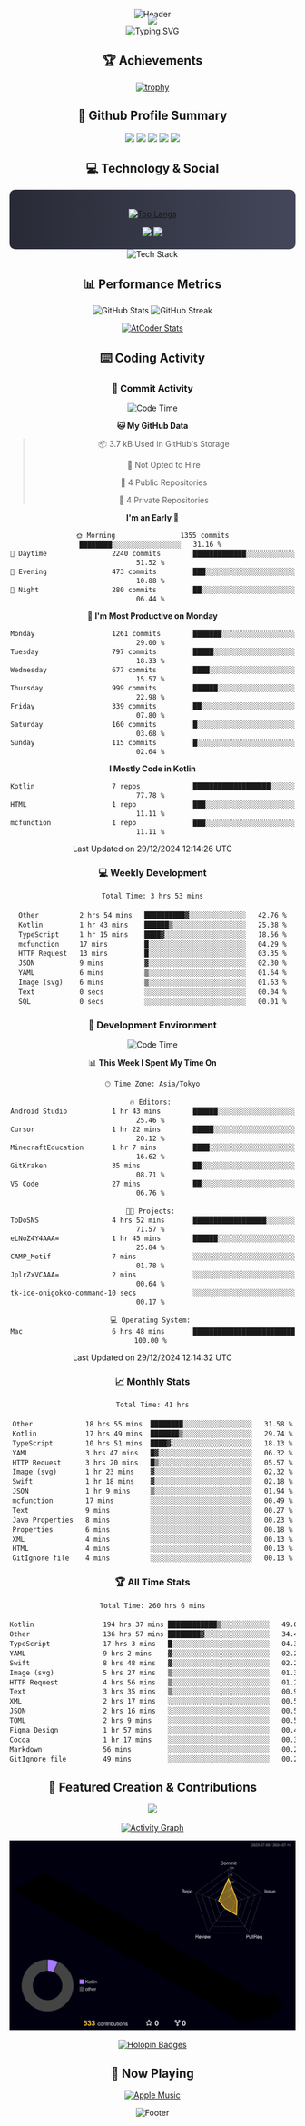 <div align="center">
  
![Header](https://capsule-render.vercel.app/api?type=waving&color=gradient&customColorList=12&height=300&section=header&text=Welcome%20to%20Batapii's%20Universe&fontSize=50&animation=fadeIn&fontAlignY=40&desc=Android%20Developer%20|%20Kotlin%20LOVE%20)

<div style="margin-top: -20px;">
  <img src="https://readme-typing-svg.herokuapp.com/?lines=Crafting+Android+Experiences;Building+Tomorrow's+Apps+Today;Always+Learning,+Always+Growing&font=Fira%20Code&center=true&width=440&height=45&color=f75c7e&vCenter=true&size=22&pause=1000">
</div>

<a href="https://git.io/typing-svg">
  <img src="https://readme-typing-svg.demolab.com?font=Fira+Code&weight=600&size=28&duration=4000&pause=1000&center=true&vCenter=true&width=800&lines=Hey+there!+I'm+Batapii+%F0%9F%91%8B;Android+Developer+from+Japan+%F0%9F%87%AF%F0%9F%87%B5" alt="Typing SVG" />
</a>

## 🏆 Achievements

[![trophy](https://github-profile-trophy.vercel.app/?username=batapii&theme=onestar&no-frame=true&no-bg=true&column=8&rank=SECRET,SSS,SS,S,AAA,AA,A,B,C,?&margin-w=10&margin-h=10)](https://github.com/ryo-ma/github-profile-trophy)

## 🎯 Github Profile Summary

<div align="center">
  <img src="http://github-profile-summary-cards.vercel.app/api/cards/profile-details?username=batapii&theme=radical" />
  <img src="http://github-profile-summary-cards.vercel.app/api/cards/repos-per-language?username=batapii&theme=radical" />
  <img src="http://github-profile-summary-cards.vercel.app/api/cards/most-commit-language?username=batapii&theme=radical" />
  <img src="http://github-profile-summary-cards.vercel.app/api/cards/stats?username=batapii&theme=radical" />
  <img src="http://github-profile-summary-cards.vercel.app/api/cards/productive-time?username=batapii&theme=radical" />
</div>

## 💻 Technology & Social

<div align="center" style="background: linear-gradient(to right, #282A36, #44475A); padding: 20px; border-radius: 10px;">

[![Top Langs](https://github-readme-stats.vercel.app/api/top-langs/?username=batapii
)](https://github.com/anuraghazra/github-readme-stats)

<div style="margin-top: 15px">
<a href="https://github.com/batapii"><img src="https://img.shields.io/github/followers/batapii?style=for-the-badge&logo=github&label=Follow&color=ff6e96&labelColor=282A36"/></a>
<a href="https://twitter.com/batapii3939"><img src="https://img.shields.io/twitter/follow/batapii?style=for-the-badge&logo=twitter&color=1DA1F2&labelColor=282A36&label= Twitter"/></a>
</div>

</div>

<div align="center">
<img src="https://github-readme-tech-stack.vercel.app/api/cards?title=Tech+Stack&align=center&titleAlign=center&fontSize=20&lineHeight=10&lineCount=4&theme=github_dark&width=800&bg=%230D1117&badge=%23161B22&border=%2321262D&titleColor=%2358A6FF&line1=kotlin%2Ckotlin%2C0095D5%3Bandroid%2Candroid%2C00ff00%3Bjetpackcompose%2Cjetpack%2C4285F4%3B&line2=swift%2Cswift%2CFA7343%3Bfirebase%2Cfirebase%2CFFCA28%3Bgithub%2Cgithub%2C181717%3B&line3=typescript%2Ctypescript%2C3178C6%3Bgraphql%2Cgraphql%2CE10098%3Bsupabase%2Csupabase%2C3FCF8E%3B&line4=gradle%2Cgradle%2C02303A%3Bgitkraken%2Cgitkraken%2C179287%3Bpostman%2Cpostman%2CFF6C37%3B" alt="Tech Stack" />
</div>



## 📊 Performance Metrics

<div align="center">

![GitHub Stats](https://github-readme-stats.vercel.app/api?username=batapii&show_icons=true&theme=radical&hide_border=true&bg_color=0D1117)
![GitHub Streak](https://github-readme-streak-stats.herokuapp.com/?user=batapii&theme=radical&hide_border=true&background=0D1117)

[![AtCoder Stats](https://atcoder-readme-stats.vercel.app/stats/batapii3939?theme=dark&show_history=5&width=495)](https://github.com/iwbc-mzk/atcoder-readme-stats)

</div>

## ⌨️ Coding Activity

### 🌟 Commit Activity
<!--START_SECTION:commit-stats-->
![Code Time](http://img.shields.io/badge/Code%20Time-397%20hrs%203%20mins-blue)

**🐱 My GitHub Data** 

> 📦 3.7 kB Used in GitHub's Storage 
 > 
> 🚫 Not Opted to Hire
 > 
> 📜 4 Public Repositories 
 > 
> 🔑 4 Private Repositories 
 > 
**I'm an Early 🐤** 

```text
🌞 Morning                1355 commits        ████████░░░░░░░░░░░░░░░░░   31.16 % 
🌆 Daytime                2240 commits        █████████████░░░░░░░░░░░░   51.52 % 
🌃 Evening                473 commits         ███░░░░░░░░░░░░░░░░░░░░░░   10.88 % 
🌙 Night                  280 commits         ██░░░░░░░░░░░░░░░░░░░░░░░   06.44 % 
```
📅 **I'm Most Productive on Monday** 

```text
Monday                   1261 commits        ███████░░░░░░░░░░░░░░░░░░   29.00 % 
Tuesday                  797 commits         █████░░░░░░░░░░░░░░░░░░░░   18.33 % 
Wednesday                677 commits         ████░░░░░░░░░░░░░░░░░░░░░   15.57 % 
Thursday                 999 commits         ██████░░░░░░░░░░░░░░░░░░░   22.98 % 
Friday                   339 commits         ██░░░░░░░░░░░░░░░░░░░░░░░   07.80 % 
Saturday                 160 commits         █░░░░░░░░░░░░░░░░░░░░░░░░   03.68 % 
Sunday                   115 commits         █░░░░░░░░░░░░░░░░░░░░░░░░   02.64 % 
```


**I Mostly Code in Kotlin** 

```text
Kotlin                   7 repos             ███████████████████░░░░░░   77.78 % 
HTML                     1 repo              ███░░░░░░░░░░░░░░░░░░░░░░   11.11 % 
mcfunction               1 repo              ███░░░░░░░░░░░░░░░░░░░░░░   11.11 % 
```




 Last Updated on 29/12/2024 12:14:26 UTC
<!--END_SECTION:commit-stats-->

### 💻 Weekly Development
<!--START_SECTION:wakatime-->

```txt
Total Time: 3 hrs 53 mins

Other          2 hrs 54 mins   ██████████▓░░░░░░░░░░░░░░   42.76 %
Kotlin         1 hr 43 mins    ██████▒░░░░░░░░░░░░░░░░░░   25.38 %
TypeScript     1 hr 15 mins    ████▓░░░░░░░░░░░░░░░░░░░░   18.56 %
mcfunction     17 mins         █░░░░░░░░░░░░░░░░░░░░░░░░   04.29 %
HTTP Request   13 mins         █░░░░░░░░░░░░░░░░░░░░░░░░   03.35 %
JSON           9 mins          ▓░░░░░░░░░░░░░░░░░░░░░░░░   02.30 %
YAML           6 mins          ▒░░░░░░░░░░░░░░░░░░░░░░░░   01.64 %
Image (svg)    6 mins          ▒░░░░░░░░░░░░░░░░░░░░░░░░   01.63 %
Text           0 secs          ░░░░░░░░░░░░░░░░░░░░░░░░░   00.04 %
SQL            0 secs          ░░░░░░░░░░░░░░░░░░░░░░░░░   00.01 %
```

<!--END_SECTION:wakatime-->

### 🔨 Development Environment
<!--START_SECTION:dev-stats-->
![Code Time](http://img.shields.io/badge/Code%20Time-397%20hrs%203%20mins-blue)

📊 **This Week I Spent My Time On** 

```text
🕑︎ Time Zone: Asia/Tokyo

🔥 Editors: 
Android Studio           1 hr 43 mins        ██████░░░░░░░░░░░░░░░░░░░   25.46 % 
Cursor                   1 hr 22 mins        █████░░░░░░░░░░░░░░░░░░░░   20.12 % 
MinecraftEducation       1 hr 7 mins         ████░░░░░░░░░░░░░░░░░░░░░   16.62 % 
GitKraken                35 mins             ██░░░░░░░░░░░░░░░░░░░░░░░   08.71 % 
VS Code                  27 mins             ██░░░░░░░░░░░░░░░░░░░░░░░   06.76 % 

🐱‍💻 Projects: 
ToDoSNS                  4 hrs 52 mins       ██████████████████░░░░░░░   71.57 % 
eLNoZ4Y4AAA=             1 hr 45 mins        ██████░░░░░░░░░░░░░░░░░░░   25.84 % 
CAMP_Motif               7 mins              ░░░░░░░░░░░░░░░░░░░░░░░░░   01.78 % 
JplrZxVCAAA=             2 mins              ░░░░░░░░░░░░░░░░░░░░░░░░░   00.64 % 
tk-ice-onigokko-command-10 secs              ░░░░░░░░░░░░░░░░░░░░░░░░░   00.17 % 

💻 Operating System: 
Mac                      6 hrs 48 mins       █████████████████████████   100.00 % 
```


 Last Updated on 29/12/2024 12:14:32 UTC
<!--END_SECTION:dev-stats-->

### 📈 Monthly Stats
<!--START_SECTION:wakamonth-->

```txt
Total Time: 41 hrs

Other             18 hrs 55 mins  ████████░░░░░░░░░░░░░░░░░   31.58 %
Kotlin            17 hrs 49 mins  ███████▒░░░░░░░░░░░░░░░░░   29.74 %
TypeScript        10 hrs 51 mins  ████▓░░░░░░░░░░░░░░░░░░░░   18.13 %
YAML              3 hrs 47 mins   █▓░░░░░░░░░░░░░░░░░░░░░░░   06.32 %
HTTP Request      3 hrs 20 mins   █▒░░░░░░░░░░░░░░░░░░░░░░░   05.57 %
Image (svg)       1 hr 23 mins    ▓░░░░░░░░░░░░░░░░░░░░░░░░   02.32 %
Swift             1 hr 18 mins    ▓░░░░░░░░░░░░░░░░░░░░░░░░   02.18 %
JSON              1 hr 9 mins     ▒░░░░░░░░░░░░░░░░░░░░░░░░   01.94 %
mcfunction        17 mins         ░░░░░░░░░░░░░░░░░░░░░░░░░   00.49 %
Text              9 mins          ░░░░░░░░░░░░░░░░░░░░░░░░░   00.27 %
Java Properties   8 mins          ░░░░░░░░░░░░░░░░░░░░░░░░░   00.23 %
Properties        6 mins          ░░░░░░░░░░░░░░░░░░░░░░░░░   00.18 %
XML               4 mins          ░░░░░░░░░░░░░░░░░░░░░░░░░   00.13 %
HTML              4 mins          ░░░░░░░░░░░░░░░░░░░░░░░░░   00.13 %
GitIgnore file    4 mins          ░░░░░░░░░░░░░░░░░░░░░░░░░   00.13 %
```

<!--END_SECTION:wakamonth-->

### 🏆 All Time Stats
<!--START_SECTION:wakaalltime-->

```txt
Total Time: 260 hrs 6 mins

Kotlin                 194 hrs 37 mins ████████████▒░░░░░░░░░░░░   49.02 %
Other                  136 hrs 57 mins ████████▓░░░░░░░░░░░░░░░░   34.49 %
TypeScript             17 hrs 3 mins   █░░░░░░░░░░░░░░░░░░░░░░░░   04.30 %
YAML                   9 hrs 2 mins    ▓░░░░░░░░░░░░░░░░░░░░░░░░   02.28 %
Swift                  8 hrs 48 mins   ▓░░░░░░░░░░░░░░░░░░░░░░░░   02.22 %
Image (svg)            5 hrs 27 mins   ▒░░░░░░░░░░░░░░░░░░░░░░░░   01.37 %
HTTP Request           4 hrs 56 mins   ▒░░░░░░░░░░░░░░░░░░░░░░░░   01.25 %
Text                   3 hrs 35 mins   ▒░░░░░░░░░░░░░░░░░░░░░░░░   00.90 %
XML                    2 hrs 17 mins   ░░░░░░░░░░░░░░░░░░░░░░░░░   00.58 %
JSON                   2 hrs 16 mins   ░░░░░░░░░░░░░░░░░░░░░░░░░   00.57 %
TOML                   2 hrs 9 mins    ░░░░░░░░░░░░░░░░░░░░░░░░░   00.54 %
Figma Design           1 hr 57 mins    ░░░░░░░░░░░░░░░░░░░░░░░░░   00.49 %
Cocoa                  1 hr 17 mins    ░░░░░░░░░░░░░░░░░░░░░░░░░   00.32 %
Markdown               56 mins         ░░░░░░░░░░░░░░░░░░░░░░░░░   00.24 %
GitIgnore file         49 mins         ░░░░░░░░░░░░░░░░░░░░░░░░░   00.21 %
```

<!--END_SECTION:wakaalltime-->


## 🌟 Featured Creation & Contributions

<div align="center">
  <a href="https://github.com/batapii/ToDoSNS">
    <img src="https://github-readme-stats.vercel.app/api/pin/?username=batapii&repo=ToDoSNS&theme=radical&hide_border=true&bg_color=0D1117" />
  </a>

[![Activity Graph](https://github-readme-activity-graph.vercel.app/graph?username=batapii&custom_title=Contribution%20Graph&hide_border=true&theme=radical&bg_color=0D1117)](https://github.com/ashutosh00710/github-readme-activity-graph)

![3D Contrib](./profile-3d-contrib/profile-night-rainbow.svg)

[![Holopin Badges](https://holopin.me/batapii)](https://holopin.io/@batapii)

</div>

## 🎵 Now Playing

<div align="center">
  
[![Apple Music](https://music-profile.rayriffy.com/theme/dark.svg?uid=001005.6598667d2ffd4a10a4f429edd0ba24c4.1156)](https://github.com/rayriffy/apple-music-github-profile)

</div>

![Footer](https://capsule-render.vercel.app/api?type=waving&color=gradient&customColorList=12&height=100&section=footer)

</div>
